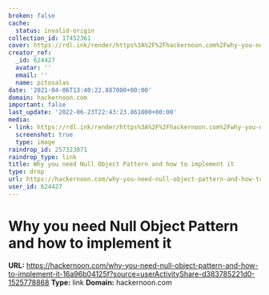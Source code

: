 ```yaml
---
broken: false
cache:
  status: invalid-origin
collection_id: 17452361
cover: https://rdl.ink/render/https%3A%2F%2Fhackernoon.com%2Fwhy-you-need-null-object-pattern-and-how-to-implement-it-16a96b04125f%3Fsource%3DuserActivityShare-d383785221d0-1525778868
creator_ref:
  _id: 624427
  avatar: ''
  email: ''
  name: pitosalas
date: '2021-04-06T13:40:22.887000+00:00'
domain: hackernoon.com
important: false
last_update: '2022-06-23T22:43:23.861000+00:00'
media:
- link: https://rdl.ink/render/https%3A%2F%2Fhackernoon.com%2Fwhy-you-need-null-object-pattern-and-how-to-implement-it-16a96b04125f%3Fsource%3DuserActivityShare-d383785221d0-1525778868
  screenshot: true
  type: image
raindrop_id: 257323871
raindrop_type: link
title: Why you need Null Object Pattern and how to implement it
type: drop
url: https://hackernoon.com/why-you-need-null-object-pattern-and-how-to-implement-it-16a96b04125f?source=userActivityShare-d383785221d0-1525778868
user_id: 624427
---
```


# Why you need Null Object Pattern and how to implement it

**URL:** https://hackernoon.com/why-you-need-null-object-pattern-and-how-to-implement-it-16a96b04125f?source=userActivityShare-d383785221d0-1525778868
**Type:** link
**Domain:** hackernoon.com
